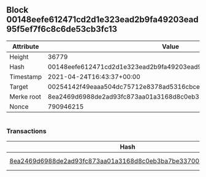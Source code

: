 ## Block 00148eefe612471cd2d1e323ead2b9fa49203ead95f5ef7f6c8c6de53cb3fc13

Attribute | Value
--- | ---
Height | 36779
Hash | 00148eefe612471cd2d1e323ead2b9fa49203ead95f5ef7f6c8c6de53cb3fc13
Timestamp | 2021-04-24T16:43:37+00:00
Target | 00254142f49eaaa504dc75712e8378ad5316cbcead634704b3734b6271167cc4
Merke root | 8ea2469d6988de2ad93fc873aa01a3168d8c0eb3ba7be337004affcad4b4f0f6
Nonce | 790946215

```

```

### Transactions

Hash | Amount
--- | ---
[8ea2469d6988de2ad93fc873aa01a3168d8c0eb3ba7be337004affcad4b4f0f6](8ea2469d6988de2ad93fc873aa01a3168d8c0eb3ba7be337004affcad4b4f0f6.md) | 10.00000000 SKEPTI 
